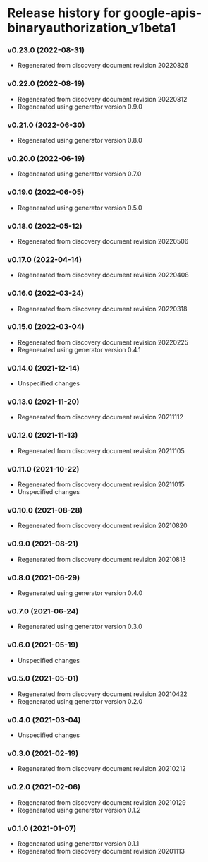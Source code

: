 # Release history for google-apis-binaryauthorization_v1beta1

### v0.23.0 (2022-08-31)

* Regenerated from discovery document revision 20220826

### v0.22.0 (2022-08-19)

* Regenerated from discovery document revision 20220812
* Regenerated using generator version 0.9.0

### v0.21.0 (2022-06-30)

* Regenerated using generator version 0.8.0

### v0.20.0 (2022-06-19)

* Regenerated using generator version 0.7.0

### v0.19.0 (2022-06-05)

* Regenerated using generator version 0.5.0

### v0.18.0 (2022-05-12)

* Regenerated from discovery document revision 20220506

### v0.17.0 (2022-04-14)

* Regenerated from discovery document revision 20220408

### v0.16.0 (2022-03-24)

* Regenerated from discovery document revision 20220318

### v0.15.0 (2022-03-04)

* Regenerated from discovery document revision 20220225
* Regenerated using generator version 0.4.1

### v0.14.0 (2021-12-14)

* Unspecified changes

### v0.13.0 (2021-11-20)

* Regenerated from discovery document revision 20211112

### v0.12.0 (2021-11-13)

* Regenerated from discovery document revision 20211105

### v0.11.0 (2021-10-22)

* Regenerated from discovery document revision 20211015
* Unspecified changes

### v0.10.0 (2021-08-28)

* Regenerated from discovery document revision 20210820

### v0.9.0 (2021-08-21)

* Regenerated from discovery document revision 20210813

### v0.8.0 (2021-06-29)

* Regenerated using generator version 0.4.0

### v0.7.0 (2021-06-24)

* Regenerated using generator version 0.3.0

### v0.6.0 (2021-05-19)

* Unspecified changes

### v0.5.0 (2021-05-01)

* Regenerated from discovery document revision 20210422
* Regenerated using generator version 0.2.0

### v0.4.0 (2021-03-04)

* Unspecified changes

### v0.3.0 (2021-02-19)

* Regenerated from discovery document revision 20210212

### v0.2.0 (2021-02-06)

* Regenerated from discovery document revision 20210129
* Regenerated using generator version 0.1.2

### v0.1.0 (2021-01-07)

* Regenerated using generator version 0.1.1
* Regenerated from discovery document revision 20201113

